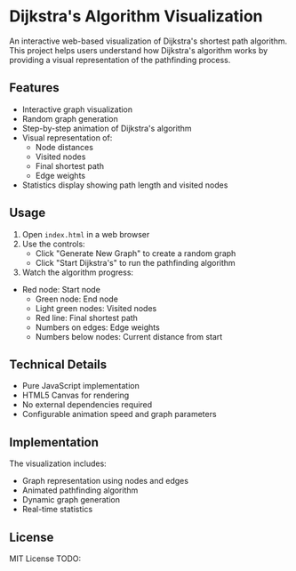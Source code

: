 # Dijkstra's Algorithm Visualization

An interactive web-based visualization of Dijkstra's shortest path algorithm. This project helps users understand how Dijkstra's algorithm works by providing a visual representation of the pathfinding process.

## Features

- Interactive graph visualization
- Random graph generation
- Step-by-step animation of Dijkstra's algorithm
- Visual representation of:
  - Node distances
  - Visited nodes
  - Final shortest path
  - Edge weights
- Statistics display showing path length and visited nodes

## Usage

1. Open `index.html` in a web browser
2. Use the controls:
   - Click "Generate New Graph" to create a random graph
   - Click "Start Dijkstra's" to run the pathfinding algorithm
3. Watch the algorithm progress:

- Red node: Start node
  - Green node: End node
  - Light green nodes: Visited nodes
  - Red line: Final shortest path
  - Numbers on edges: Edge weights
  - Numbers below nodes: Current distance from start

## Technical Details

- Pure JavaScript implementation
- HTML5 Canvas for rendering
- No external dependencies required
- Configurable animation speed and graph parameters

## Implementation

The visualization includes:

- Graph representation using nodes and edges
- Animated pathfinding algorithm
- Dynamic graph generation
- Real-time statistics

## License

MIT License
TODO:
